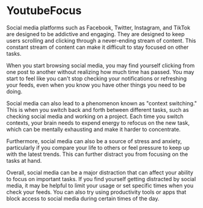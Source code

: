 # YoutubeFocus
Social media platforms such as Facebook, Twitter, Instagram, and TikTok are designed to be addictive and engaging. They are designed to keep users scrolling and clicking through a never-ending stream of content. This constant stream of content can make it difficult to stay focused on other tasks.

When you start browsing social media, you may find yourself clicking from one post to another without realizing how much time has passed. You may start to feel like you can't stop checking your notifications or refreshing your feeds, even when you know you have other things you need to be doing.

Social media can also lead to a phenomenon known as "context switching." This is when you switch back and forth between different tasks, such as checking social media and working on a project. Each time you switch contexts, your brain needs to expend energy to refocus on the new task, which can be mentally exhausting and make it harder to concentrate.

Furthermore, social media can also be a source of stress and anxiety, particularly if you compare your life to others or feel pressure to keep up with the latest trends. This can further distract you from focusing on the tasks at hand.

Overall, social media can be a major distraction that can affect your ability to focus on important tasks. If you find yourself getting distracted by social media, it may be helpful to limit your usage or set specific times when you check your feeds. You can also try using productivity tools or apps that block access to social media during certain times of the day.
